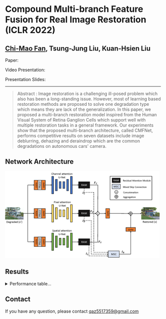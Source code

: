 # Compound Multi-branch Feature Fusion for Real Image Restoration (ICLR 2022)  
## [Chi-Mao Fan](https://github.com/FanChiMao), Tsung-Jung Liu, Kuan-Hsien Liu  

Paper:  

Video Presentation:  

Presentation Slides:  

***
> Abstract : Image restoration is a challenging ill-posed problem which also has been a long-standing issue. 
> However, most of learning based restoration methods are proposed to solve one degradation type which means they are lack of the generalization.
> In this paper, we proposed a multi-branch restoration model inspired from the Human Visual System of Retina Ganglion Cells which support well with multiple restoration tasks in a general framework.
>  Our experiments show that the proposed multi-branch architecture, called CMFNet, performs competitive results on seven datasets include image deblurring, dehazing and deraindrop which are the common degradations on autonomous cars' camera.

## Network Architecture  
<img src = "./figures/CMFNet.png" width="500">  

## Results
<details>  
<summary>Performance table...</summary>   
### Deraindrop  
<p align="center"> <img src = "./figures/deraindrop_table.png" width="500"> </p>

### Dehaze  
<p align="center"> <img src = "./figures/dehaze_table.png" width="500"> </p>

### Deblur  
<p align="center"> <img src = "./figures/deblur_table.png" width="500"> </p>

</details>  
  
## Contact
If you have any question, please contact qaz5517359@gmail.com  
